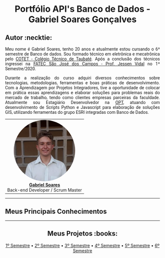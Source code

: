 <html>
<body>
  
 <h1 align="center"> Portfólio API's Banco de Dados - Gabriel Soares Gonçalves</h1>  
  
  <h2> Autor :necktie: </h2>
  
  <p align="justify" style="font-family:roboto;"> Meu nome é Gabriel Soares, tenho 20 anos e atualmente estou cursando o 6º semestre de Banco de dados. Sou formado técnico em eletrônica e mecatrônica pelo <a href="https://www.cotet.com.br/cursos-tecnicos/">COTET - Colégio Técnico de Taubaté</a>. Após a conclusão dos técnicos ingressei na <a href="https://fatecsjc-prd.azurewebsites.net/">FATEC São José dos Campos - Prof. Jessen Vidal</a> no 1º Semestre/2020.</p>
  <p align="justify" style="font-family:roboto;"> Durante a realização do curso adquiri diversos conhecimentos sobre tecnologias, metodologias, ferramentas e boas práticas de desenvolvimento. Com a Aprendizagem por Projetos Integradores, tive a oportunidade de colocar em prática essas aprendizagens e elaborar soluções para problemas reais do mercado de trabalho, tendo como clientes empresas parceiras da faculdade. Atualmente sou Estagiário Desenvolvedor na <a href="https://opt.com.br/">OPT</a>, atuando com desenvolvimento de Scripts Python e Javascript para elaboração de soluções GIS, utilizando ferramentas do grupo ESRI integradas com Banco de Dados.</p>
  
  <table align="center">
   <tr>
    <td align="center"><a href="https://www.linkedin.com/in/gabrielsoaresgoncalves/"><img style="border-radius: 50%;" src="https://github.com/GabrielSG20/Portfolio/blob/main/images/GabrielSoares.jfif" width="200px;" alt=""/><br/><b>Gabriel Soares</b></a>
      <br/>
      Back-end Developer / Scrum Master
     </td>
   </tr>
  </table>
  
---

<h2> Meus Principais Conhecimentos</h2>

---

 <h2 align="center"> Meus Projetos :books:</h2>
  <p align="center">
   <a href="https://github.com/GabrielSG20/Portfolio/blob/main/API_1.md"> 1º Semestre</a> •
    <a href="https://github.com/GabrielSG20/Portfolio/blob/main/API_2.md"> 2º Semestre</a></a> •
    <a href="https://github.com/GabrielSG20/Portfolio/blob/main/API_3.md"> 3º Semestre</a></a> •
   <a href="https://github.com/GabrielSG20/Portfolio/blob/main/API_4.md"> 4º Semestre</a> •
   <a href="https://github.com/GabrielSG20/Portfolio/blob/main/API_5.md"> 5º Semestre</a></a> •
   <a href="https://github.com/GabrielSG20/Portfolio/blob/main/API_6.md"> 6º Semestre</a></a>
  </p>

</body>
</html>

